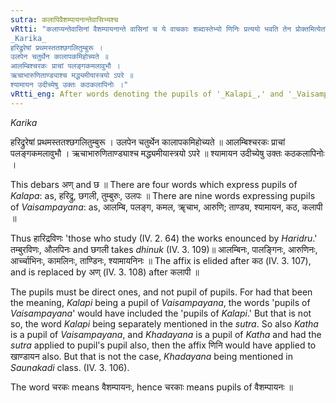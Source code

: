 ```yaml
---
sutra: कलापिवैशम्पायनान्तेवासिभ्यश्च
vRtti: "कलाप्यन्तेवासिनां वैशम्पायनान्ते वासिनां च ये वाचकाः शब्दास्तेभ्यो णिनिः प्रत्ययो भवति तेन प्रोक्तमित्येतस्मिन्विषये । अणोपवादः ॥
_Karika_
हरिद्रुरेषां प्रथमस्ततश्छगलितुम्बुरू ।
उलपेन चतुर्थेन कालापकमिहोच्यते ॥
आलम्बिश्चरकः प्राचां पलङ्गकमलावुभौ ।
ऋचाभारुणिताण्ड्याश्च मद्ध्यमीयास्त्रयो ऽपरे ॥
श्यामायन उदीच्येषु उक्तः कठकलापिनोः ।"
vRtti_eng: After words denoting the pupils of '_Kalapi_,' and '_Vaisampayana_,' the affix is employed णिनि in the sense of 'enounced by him.'
---
```

_Karika_

हरिद्रुरेषां प्रथमस्ततश्छगलितुम्बुरू ।
उलपेन चतुर्थेन कालापकमिहोच्यते ॥
आलम्बिश्चरकः प्राचां पलङ्गकमलावुभौ ।
ऋचाभारुणिताण्ड्याश्च मद्ध्यमीयास्त्रयो ऽपरे ॥
श्यामायन उदीच्येषु उक्तः कठकलापिनोः ।

This debars अण् and छ ॥ There are four words which express pupils of _Kalapa_: as, हरिद्रु, छगली, तुम्बुरुः, उलपः ॥ There are nine words expressing pupils of _Vaisampayana_: as, आलम्बि, पलङ्ग, कमल, ॠचाभ, आरुणि; ताण्ड्य, श्यामायन, कठ, कलापी ॥

Thus हारिद्रविणः 'those who study (IV. 2. 64) the works enounced by _Haridru_.' तम्बुरविणः, औलपिनः and छगली takes _dhinuk_ (IV. 3. 109)॥ आलम्बिनः, पालङ्गिनः, आरुणिनः, आर्च्चाभिनः, कामलिनः, ताण्डिनः, श्यामायनिनः ॥ The affix is elided after कठ (IV. 3. 107), and is replaced by अण् (IV. 3. 108) after कलापी ॥

The pupils must be direct ones, and not pupil of pupils. For had that been the meaning, _Kalapi_ being a pupil of _Vaisampayana_, the words 'pupils of _Vaisampayana_' would have included the 'pupils of _Kalapi_.' But that is not so, the word _Kalapi_ being separately mentioned in the _sutra_. So also _Katha_ is a pupil of _Vaisampayana_, and _Khadayana_ is a pupil of _Katha_ and had the _sutra_ applied to pupil's pupil also, then the affix णिनि would have applied to खाण्डायन also. But that is not the case, _Khadayana_ being mentioned in _Saunakadi_ class. (IV. 3. 106).

The word चरकः means वैशम्पायनः, hence चरकाः means pupils of वैशम्पायनः ॥
